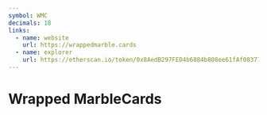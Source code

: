 ```yaml
---
symbol: WMC
decimals: 18
links:
  - name: website
    url: https://wrappedmarble.cards
  - name: explorer
    url: https://etherscan.io/token/0x8AedB297FED4b6884b808ee61fAf0837713670d0
---
```


# Wrapped MarbleCards
